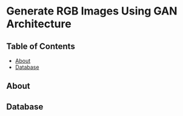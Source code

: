 # Generate RGB Images Using GAN Architecture

## Table of Contents

- [About](#about)
- [Database](#database)

## About <a name = "about"></a>

## Database <a name = "database"></a>
